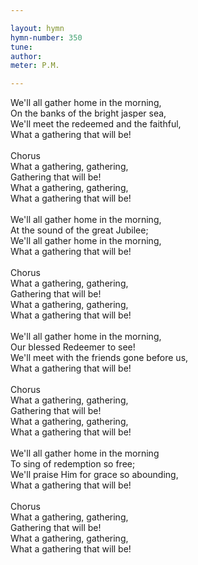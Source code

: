 ```yaml
---

layout: hymn
hymn-number: 350
tune: 
author: 
meter: P.M.

---
```

We'll all gather home in the morning,<br>On the banks of the bright jasper sea,<br>We'll meet the redeemed and the faithful,<br>What a gathering that will be!<br><br>Chorus<br>What a gathering, gathering,<br>Gathering that will be!<br>What a gathering, gathering,<br>What a gathering that will be!<br><br>We'll all gather home in the morning,<br>At the sound of the great Jubilee;<br>We'll all gather home in the morning,<br>What a gathering that will be!<br><br>Chorus<br>What a gathering, gathering,<br>Gathering that will be!<br>What a gathering, gathering,<br>What a gathering that will be!<br><br>We'll all gather home in the morning,<br>Our blessed Redeemer to see!<br>We'll meet with the friends gone before us,<br>What a gathering that will be!<br><br>Chorus<br>What a gathering, gathering,<br>Gathering that will be!<br>What a gathering, gathering,<br>What a gathering that will be!<br><br>We'll all gather home in the morning<br>To sing of redemption so free;<br>We'll praise Him for grace so abounding,<br>What a gathering that will be!<br><br>Chorus<br>What a gathering, gathering,<br>Gathering that will be!<br>What a gathering, gathering,<br>What a gathering that will be!<br><br><br>

